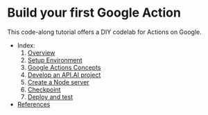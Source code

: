 # Build your first Google Action
This code-along tutorial offers a DIY codelab for Actions on Google.
* Index:
  1. [Overview](https://github.com/atulep/actions-on-google-codelab/blob/master/index/overview.md)
  2. [Setup Environment](https://github.com/atulep/actions-on-google-codelab/blob/master/index/setup_environment.md)
  3. [Google Actions Concepts](https://github.com/atulep/actions-on-google-codelab/blob/master/index/google_actions_concepts.md)
  4. [Develop an API.AI project](https://github.com/atulep/actions-on-google-codelab/blob/master/index/develop_apiai_project.md)
  5. [Create a Node server](https://github.com/atulep/actions-on-google-codelab/blob/master/index/create_node_server.md)
  6. [Checkpoint](https://github.com/atulep/actions-on-google-codelab/blob/master/index/checkpoint.md)
  7. [Deploy and test](https://github.com/atulep/actions-on-google-codelab/blob/master/index/deploy.md)
* [References](https://developers.google.com/actions/)
